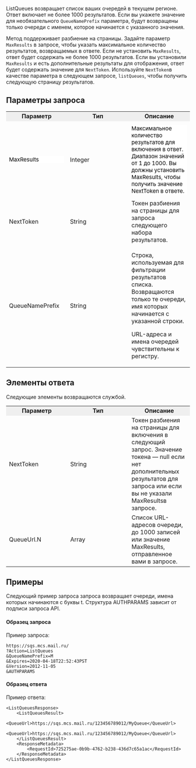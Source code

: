 ListQueues возвращает список ваших очередей в текущем регионе. Ответ включает не более 1000 результатов. Если вы укажете значение для необязательного `QueueNamePrefix` параметра, будут возвращены только очереди с именем, которое начинается с указанного значения.

Метод поддерживает разбиение на страницы. Задайте параметр `MaxResults` в запросе, чтобы указать максимальное количество результатов, возвращаемых в ответе. Если не установить `MaxResults`, ответ будет содержать не более 1000 результатов. Если вы установили `MaxResults` и есть дополнительные результаты для отображения, ответ будет содержать значение для `NextToken`. Используйте `NextToken`в качестве параметра в следующем запросе, `listQueues`, чтобы получить следующую страницу результатов.

## Параметры запроса

<table style="width: 100%;">
	<tbody>
		<tr>
			<td style="width: 33.1976%; text-align: center; background-color: rgb(239, 239, 239);"><strong>Параметр</strong></td>
			<td style="width: 33.4012%; text-align: center; background-color: rgb(239, 239, 239);"><strong>Тип</strong></td>
			<td style="width: 33.4012%; text-align: center; background-color: rgb(239, 239, 239);"><strong>Описание</strong></td>
		</tr>
		<tr>
			<td style="width: 33.1976%;">
				<p id="isPasted" style='box-sizing: border-box; margin: 8px 0px; color: rgb(0, 0, 0); font-family: VKSansDisplay, -apple-system, system-ui, "system-ui", "Segoe UI", Roboto, "Helvetica Neue", Arial, sans-serif; font-size: 15px; font-style: normal; font-variant-ligatures: normal; font-variant-caps: normal; font-weight: 400; letter-spacing: normal; orphans: 2; text-align: start; text-indent: 0px; text-transform: none; white-space: normal; widows: 2; word-spacing: 0px; -webkit-text-stroke-width: 0px; background-color: rgb(255, 255, 255); text-decoration-thickness: initial; text-decoration-style: initial; text-decoration-color: initial;'>MaxResults</p>
			</td>
			<td style="width: 33.4012%;">Integer
				<br>
			</td>
			<td style="width: 33.4012%;">
				<p id="isPasted" style='box-sizing: border-box; margin: 8px 0px; color: rgb(0, 0, 0); font-family: VKSansDisplay, -apple-system, system-ui, "system-ui", "Segoe UI", Roboto, "Helvetica Neue", Arial, sans-serif; font-size: 15px; font-style: normal; font-variant-ligatures: normal; font-variant-caps: normal; font-weight: 400; letter-spacing: normal; orphans: 2; text-align: start; text-indent: 0px; text-transform: none; white-space: normal; widows: 2; word-spacing: 0px; -webkit-text-stroke-width: 0px; background-color: rgb(255, 255, 255); text-decoration-thickness: initial; text-decoration-style: initial; text-decoration-color: initial;'>Максимальное количество результатов для включения в ответ. Диапазон значений от 1 до 1000. Вы должны установить MaxResults, чтобы получить значение NextToken в ответе.</p>
			</td>
		</tr>
		<tr>
			<td style="width: 33.1976%;">NextToken
				<br>
			</td>
			<td style="width: 33.4012%;">String
				<br>
			</td>
			<td style="width: 33.4012%;">Токен разбиения на страницы для запроса следующего набора результатов.
				<br>
			</td>
		</tr>
		<tr>
			<td style="width: 33.1976%;">
				<p id="isPasted">QueueNamePrefix</p>
			</td>
			<td style="width: 33.4012%;">String</td>
			<td style="width: 33.4012%;">
				<p id="isPasted">Строка, используемая для фильтрации результатов списка. Возвращаются только те очереди, имя которых начинается с указанной строки.</p>
				<p>URL-адреса и имена очередей чувствительны к регистру.</p>
			</td>
		</tr>
	</tbody>
</table>

## Элементы ответа

Следующие элементы возвращаются службой.

<table style="width: 100%;">
	<tbody>
		<tr>
			<td style="width: 33.3333%; text-align: center; background-color: rgb(239, 239, 239);"><strong id="isPasted">Параметр</strong>
				<br>
			</td>
			<td style="width: 33.3333%; background-color: rgb(239, 239, 239); text-align: center;"><strong id="isPasted">Тип</strong>
				<br>
			</td>
			<td style="width: 33.3333%; background-color: rgb(239, 239, 239); text-align: center;"><strong id="isPasted">Описание</strong>
				<br>
			</td>
		</tr>
		<tr>
			<td style="width: 33.3333%;">
				<p id="isPasted">NextToken</p>
			</td>
			<td style="width: 33.3333%;">String
				<br>
			</td>
			<td style="width: 33.3333%;">Токен разбиения на страницы для включения в следующий запрос. Значение токена &mdash; null если нет дополнительных результатов для запроса или если вы не указали MaxResultsв запросе.
				<br>
			</td>
		</tr>
		<tr>
			<td style="width: 33.3333%;">QueueUrl.N
				<br>
			</td>
			<td style="width: 33.3333%;">Array
				<br>
			</td>
			<td style="width: 33.3333%;">Список URL-адресов очереди, до 1000 записей или значение MaxResults, отправленное вами в запросе.
				<br>
			</td>
		</tr>
	</tbody>
</table>

## Примеры

Следующий пример запроса запроса возвращает очереди, имена которых начинаются с буквы t. Структура AUTHPARAMS зависит от подписи запроса API.

#### Образец запроса

Пример запроса:

```
https://sqs.mcs.mail.ru/
?Action=ListQueues
&QueueNamePrefix=M
&Expires=2020-04-18T22:52:43PST
&Version=2012-11-05
&AUTHPARAMS
```

#### Образец ответа

Пример ответа:

```
<ListQueuesResponse>
    <ListQueuesResult>
        <QueueUrl>https://sqs.mcs.mail.ru/123456789012/MyQueue</QueueUrl>
        <QueueUrl>https://sqs.mcs.mail.ru/123456789012/MyQueue</QueueUrl>
    </ListQueuesResult>
    <ResponseMetadata>
        <RequestId>725275ae-0b9b-4762-b238-436d7c65a1ac</RequestId>
    </ResponseMetadata>
</ListQueuesResponse>
```
